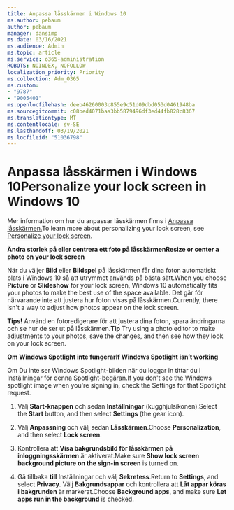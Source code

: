 ```yaml
---
title: Anpassa låsskärmen i Windows 10
ms.author: pebaum
author: pebaum
manager: dansimp
ms.date: 03/16/2021
ms.audience: Admin
ms.topic: article
ms.service: o365-administration
ROBOTS: NOINDEX, NOFOLLOW
localization_priority: Priority
ms.collection: Adm_O365
ms.custom:
- "9787"
- "9005401"
ms.openlocfilehash: deeb46260003c855e9c51d09dbd053d0461948ba
ms.sourcegitcommit: c08bed4071baa3bb5879496df3ed44fb828c8367
ms.translationtype: MT
ms.contentlocale: sv-SE
ms.lasthandoff: 03/19/2021
ms.locfileid: "51036798"
---
```

# <a name="personalize-your-lock-screen-in-windows-10"></a><span data-ttu-id="50c77-102">Anpassa låsskärmen i Windows 10</span><span class="sxs-lookup"><span data-stu-id="50c77-102">Personalize your lock screen in Windows 10</span></span>

<span data-ttu-id="50c77-103">Mer information om hur du anpassar låsskärmen finns i [Anpassa låsskärmen.](https://support.microsoft.com/windows/personalize-your-lock-screen-81dab9b0-35cf-887c-84a0-6de8ef72bea0)</span><span class="sxs-lookup"><span data-stu-id="50c77-103">To learn more about personalizing your lock screen, see [Personalize your lock screen](https://support.microsoft.com/windows/personalize-your-lock-screen-81dab9b0-35cf-887c-84a0-6de8ef72bea0).</span></span>

<span data-ttu-id="50c77-104">**Ändra storlek på eller centrera ett foto på låsskärmen**</span><span class="sxs-lookup"><span data-stu-id="50c77-104">**Resize or center a photo on your lock screen**</span></span>

<span data-ttu-id="50c77-105">När du väljer **Bild** eller **Bildspel** på låsskärmen får dina foton automatiskt plats i Windows 10 så att utrymmet används på bästa sätt.</span><span class="sxs-lookup"><span data-stu-id="50c77-105">When you choose **Picture** or **Slideshow** for your lock screen, Windows 10 automatically fits your photos to make the best use of the space available.</span></span> <span data-ttu-id="50c77-106">Det går för närvarande inte att justera hur foton visas på låsskärmen.</span><span class="sxs-lookup"><span data-stu-id="50c77-106">Currently, there isn't a way to adjust how photos appear on the lock screen.</span></span>

<span data-ttu-id="50c77-107">**Tips!** Använd en fotoredigerare för att justera dina foton, spara ändringarna och se hur de ser ut på låsskärmen.</span><span class="sxs-lookup"><span data-stu-id="50c77-107">**Tip** Try using a photo editor to make adjustments to your photos, save the changes, and then see how they look on your lock screen.</span></span>

<span data-ttu-id="50c77-108">**Om Windows Spotlight inte fungerar**</span><span class="sxs-lookup"><span data-stu-id="50c77-108">**If Windows Spotlight isn’t working**</span></span>

<span data-ttu-id="50c77-109">Om Du inte ser Windows Spotlight-bilden när du loggar in tittar du i Inställningar för denna Spotlight-begäran.</span><span class="sxs-lookup"><span data-stu-id="50c77-109">If you don't see the Windows spotlight image when you're signing in, check the Settings for that Spotlight request.</span></span> 

1. <span data-ttu-id="50c77-110">Välj **Start-knappen** och sedan **Inställningar** (kugghjulsikonen).</span><span class="sxs-lookup"><span data-stu-id="50c77-110">Select the **Start** button, and then select **Settings** (the gear icon).</span></span>

1. <span data-ttu-id="50c77-111">Välj **Anpassning** och välj sedan **Låsskärmen**.</span><span class="sxs-lookup"><span data-stu-id="50c77-111">Choose **Personalization**, and then select **Lock screen**.</span></span>

1. <span data-ttu-id="50c77-112">Kontrollera att **Visa bakgrundsbild för låsskärmen på inloggningsskärmen** är aktiverat.</span><span class="sxs-lookup"><span data-stu-id="50c77-112">Make sure **Show lock screen background picture on the sign-in screen** is turned on.</span></span>

1. <span data-ttu-id="50c77-113">Gå tillbaka **till** Inställningar och välj **Sekretess**.</span><span class="sxs-lookup"><span data-stu-id="50c77-113">Return to **Settings**, and select **Privacy**.</span></span> <span data-ttu-id="50c77-114">Välj **Bakgrundsappar** och kontrollera att **Låt appar köras i bakgrunden** är markerat.</span><span class="sxs-lookup"><span data-stu-id="50c77-114">Choose **Background apps**, and make sure **Let apps run in the background** is checked.</span></span>
